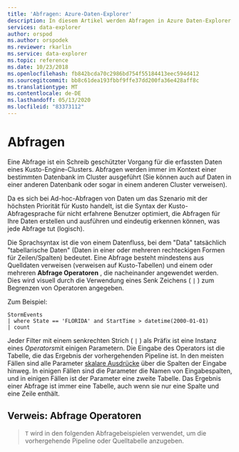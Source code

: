 ```yaml
---
title: 'Abfragen: Azure-Daten-Explorer'
description: In diesem Artikel werden Abfragen in Azure Daten-Explorer beschrieben.
services: data-explorer
author: orspod
ms.author: orspodek
ms.reviewer: rkarlin
ms.service: data-explorer
ms.topic: reference
ms.date: 10/23/2018
ms.openlocfilehash: fb842bcda70c2986bd754f55184413eec594d412
ms.sourcegitcommit: bb8c61dea193fbbf9ffe37dd200fa36e428aff8c
ms.translationtype: MT
ms.contentlocale: de-DE
ms.lasthandoff: 05/13/2020
ms.locfileid: "83373112"
---
```

# <a name="queries"></a>Abfragen

Eine Abfrage ist ein Schreib geschützter Vorgang für die erfassten Daten eines Kusto-Engine-Clusters. Abfragen werden immer im Kontext einer bestimmten Datenbank im Cluster ausgeführt (Sie können auch auf Daten in einer anderen Datenbank oder sogar in einem anderen Cluster verweisen).

Da es sich bei Ad-hoc-Abfragen von Daten um das Szenario mit der höchsten Priorität für Kusto handelt, ist die Syntax der Kusto-Abfragesprache für nicht erfahrene Benutzer optimiert, die Abfragen für Ihre Daten erstellen und ausführen und eindeutig erkennen können, was jede Abfrage tut (logisch).

Die Sprachsyntax ist die von einem Datenfluss, bei dem "Data" tatsächlich "tabellarische Daten" (Daten in einer oder mehreren rechteckigen Formen für Zeilen/Spalten) bedeutet. Eine Abfrage besteht mindestens aus Quelldaten verweisen (verweisen auf Kusto-Tabellen) und einem oder mehreren **Abfrage Operatoren** , die nacheinander angewendet werden. Dies wird visuell durch die Verwendung eines Senk Zeichens ( `|` ) zum Begrenzen von Operatoren angegeben.

Zum Beispiel:

<!-- csl: https://help.kusto.windows.net:443/Samples -->
```kusto
StormEvents 
| where State == 'FLORIDA' and StartTime > datetime(2000-01-01)
| count
```
    
Jeder Filter mit einem senkrechten Strich ( `|` ) als Präfix ist eine Instanz eines *Operators*mit einigen Parametern. Die Eingabe des Operators ist die Tabelle, die das Ergebnis der vorhergehenden Pipeline ist. In den meisten Fällen sind alle Parameter [skalare Ausdrücke](./scalar-data-types/index.md) über die Spalten der Eingabe hinweg.
In einigen Fällen sind die Parameter die Namen von Eingabespalten, und in einigen Fällen ist der Parameter eine zweite Tabelle. Das Ergebnis einer Abfrage ist immer eine Tabelle, auch wenn sie nur eine Spalte und eine Zeile enthält.

## <a name="reference-query-operators"></a>Verweis: Abfrage Operatoren

> `T` wird in den folgenden Abfragebeispielen verwendet, um die vorhergehende Pipeline oder Quelltabelle anzugeben.
